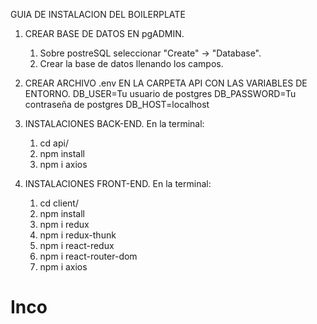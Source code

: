 
GUIA DE INSTALACION DEL BOILERPLATE

1. CREAR BASE DE DATOS EN pgADMIN.
   1. Sobre postreSQL seleccionar "Create" -> "Database".
   2. Crear la base de datos llenando los campos.

2. CREAR ARCHIVO .env EN LA CARPETA API CON LAS VARIABLES DE ENTORNO.
   DB_USER=Tu usuario de postgres
   DB_PASSWORD=Tu contraseña de postgres
   DB_HOST=localhost

3. INSTALACIONES BACK-END.
   En la terminal:
   1. cd api/
   2. npm install 
   3. npm i axios

4. INSTALACIONES FRONT-END.
   En la terminal:
   1. cd client/
   2. npm install
   3. npm i redux
   4. npm i redux-thunk
   5. npm i react-redux
   6. npm i react-router-dom
   7. npm i axios
# Inco
